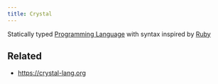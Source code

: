 ```yaml
---
title: Crystal
---
```


Statically typed [Programming Language](Programming%20Language.md) with syntax inspired by [Ruby](Ruby.md)

## Related

* https://crystal-lang.org

